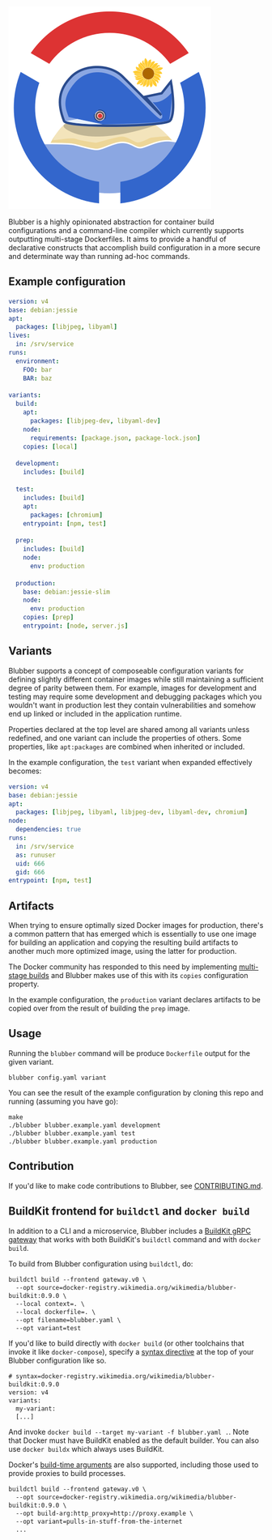 ![Blubber](docs/logo-400.png)

Blubber is a highly opinionated abstraction for container build configurations
and a command-line compiler which currently supports outputting multi-stage
Dockerfiles. It aims to provide a handful of declarative constructs that
accomplish build configuration in a more secure and determinate way than
running ad-hoc commands.

## Example configuration

```yaml
version: v4
base: debian:jessie
apt:
  packages: [libjpeg, libyaml]
lives:
  in: /srv/service
runs:
  environment:
    FOO: bar
    BAR: baz

variants:
  build:
    apt:
      packages: [libjpeg-dev, libyaml-dev]
    node:
      requirements: [package.json, package-lock.json]
    copies: [local]

  development:
    includes: [build]

  test:
    includes: [build]
    apt:
      packages: [chromium]
    entrypoint: [npm, test]

  prep:
    includes: [build]
    node:
      env: production

  production:
    base: debian:jessie-slim
    node:
      env: production
    copies: [prep]
    entrypoint: [node, server.js]
```

## Variants

Blubber supports a concept of composeable configuration variants for defining
slightly different container images while still maintaining a sufficient
degree of parity between them. For example, images for development and testing
may require some development and debugging packages which you wouldn't want in
production lest they contain vulnerabilities and somehow end up linked or
included in the application runtime.

Properties declared at the top level are shared among all variants unless
redefined, and one variant can include the properties of others. Some
properties, like `apt:packages` are combined when inherited or included.

In the example configuration, the `test` variant when expanded effectively
becomes:

```yaml
version: v4
base: debian:jessie
apt:
  packages: [libjpeg, libyaml, libjpeg-dev, libyaml-dev, chromium]
node:
  dependencies: true
runs:
  in: /srv/service
  as: runuser
  uid: 666
  gid: 666
entrypoint: [npm, test]
```

## Artifacts

When trying to ensure optimally sized Docker images for production, there's a
common pattern that has emerged which is essentially to use one image for
building an application and copying the resulting build artifacts to another
much more optimized image, using the latter for production.

The Docker community has responded to this need by implementing
[multi-stage builds](https://github.com/moby/moby/pull/32063) and Blubber
makes use of this with its `copies` configuration property.

In the example configuration, the `production` variant declares artifacts to
be copied over from the result of building the `prep` image.

## Usage

Running the `blubber` command will be produce `Dockerfile` output for the
given variant.

    blubber config.yaml variant

You can see the result of the example configuration by cloning this repo and
running (assuming you have go):

    make
    ./blubber blubber.example.yaml development
    ./blubber blubber.example.yaml test
    ./blubber blubber.example.yaml production

## Contribution

If you'd like to make code contributions to Blubber, see
[CONTRIBUTING.md](CONTRIBUTING.md).

## BuildKit frontend for `buildctl` and `docker build`

In addition to a CLI and a microservice, Blubber includes a [BuildKit gRPC
gateway](https://github.com/moby/buildkit#exploring-dockerfiles) that works
with both BuildKit's `buildctl` command and with `docker build`.

To build from Blubber configuration using `buildctl`, do:

    buildctl build --frontend gateway.v0 \
      --opt source=docker-registry.wikimedia.org/wikimedia/blubber-buildkit:0.9.0 \
      --local context=. \
      --local dockerfile=. \
      --opt filename=blubber.yaml \
      --opt variant=test

If you'd like to build directly with `docker build` (or other toolchains that
invoke it like `docker-compose`), specify a [syntax
directive](https://docs.docker.com/engine/reference/builder/#syntax) at the
top of your Blubber configuration like so.

    # syntax=docker-registry.wikimedia.org/wikimedia/blubber-buildkit:0.9.0
    version: v4
    variants:
      my-variant:
      [...]

And invoke `docker build --target my-variant -f blubber.yaml .`. Note that
Docker must have BuildKit enabled as the default builder. You can also use
`docker buildx` which always uses BuildKit.

Docker's [build-time arguments][build_args] are also supported, including those
used to provide proxies to build processes.

    buildctl build --frontend gateway.v0 \
      --opt source=docker-registry.wikimedia.org/wikimedia/blubber-buildkit:0.9.0 \
      --opt build-arg:http_proxy=http://proxy.example \
      --opt variant=pulls-in-stuff-from-the-internet
      ...

[build_args]: https://docs.docker.com/engine/reference/commandline/build/#set-build-time-variables---build-arg
